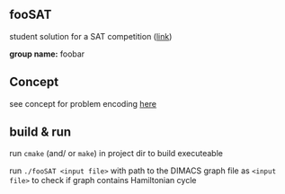 ## fooSAT

student solution for a SAT competition ([link](https://ddll.inf.tu-dresden.de/web/Forschungslinie_(SS2016)))

**group name:** foobar

## Concept

see concept for problem encoding [here](https://github.com/foobar0112/fooSAT/blob/master/concept/encoding.pdf)

## build & run

run `cmake` (and/ or `make`) in project dir to build executeable

run `./fooSAT <input file>` with path to the DIMACS graph file as `<input file>` to check if graph contains Hamiltonian cycle
